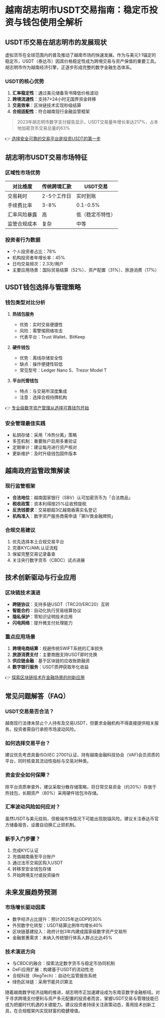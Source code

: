 # 越南胡志明市USDT交易指南：稳定币投资与钱包使用全解析

## USDT币交易在胡志明市的发展现状

虚拟货币在全球范围内的普及推动了越南市场的快速发展。作为与美元1:1锚定的稳定币，USDT（泰达币）因其价格稳定性成为跨境交易与资产保值的重要工具。胡志明市作为越南经济引擎，正逐步形成完整的数字金融生态体系。

### USDT的核心优势
1. **汇率稳定性**：通过美元储备背书降低价格波动
2. **跨境流通性**：支持7×24小时无国界资金转移
3. **交易效率**：区块链技术实现秒级结算
4. **合规适配性**：符合越南现行金融监管框架

> 2023年胡志明市数字支付报告显示，USDT交易量年增长率达217%，占本地加密货币交易总量的63%

👉 [选择安全可靠的交易平台是投资USDT的第一步](https://bit.ly/okx_welcome)

## 胡志明市USDT交易市场特征

### 区域性市场优势
| 对比维度       | 传统跨境汇款 | USDT交易       |
|----------------|--------------|----------------|
| 交易耗时       | 2-5个工作日  | 实时到账       |
| 手续费比率     | 3-8%         | 0.1-0.5%       |
| 汇率风险暴露   | 高           | 低（稳定币特性）|
| 监管合规成本   | 复杂         | 中等           |

### 投资者行为数据
- 个人投资者占比：78%
- 机构投资者年增长率：45%
- 日均交易频次：2.3次/用户
- 主要应用场景：国际贸易结算（52%）、资产配置（31%）、旅游消费（17%）

## USDT钱包选择与管理策略

### 钱包类型对比分析
1. **热钱包服务**
   - 优势：实时交易便捷性
   - 风险：需警惕网络攻击
   - 代表平台：Trust Wallet、BitKeep

2. **硬件钱包**
   - 优势：离线存储安全性
   - 缺点：操作便捷性较低
   - 常见型号：Ledger Nano S、Trezor Model T

3. **平台托管钱包**
   - 特点：与交易所深度集成
   - 注意：选择合规持牌机构

👉 [专业级数字资产管理从选择可靠钱包开始](https://bit.ly/okx_welcome)

### 安全管理最佳实践
- 私钥存储：采用「冷热分离」策略
- 多签机制：重要账户启用多重验证
- 定期审计：建议每月进行资产核对
- 更新维护：及时升级钱包固件版本

## 越南政府监管政策解读

### 现行监管框架
- **合法地位**：越南国家银行（SBV）认可加密货币为「合法商品」
- **税收政策**：资本利得按25%征收预提税
- **反洗钱要求**：交易额超3亿越南盾需实名登记
- **机构准入**：数字资产服务商需申请「第IV类金融牌照」

### 合规交易建议
1. 优先选择本土合规交易平台
2. 完善KYC/AML认证流程
3. 保留完整交易记录备查
4. 关注央行数字货币（CBDC）试点进展

## 技术创新驱动与行业应用

### 区块链技术演进
- **跨链协议**：支持多链USDT（TRC20/ERC20）互转
- **智能合约**：自动化执行贸易结算协议
- **隐私保护**：零知识证明技术应用
- **闪电网络**：提升微支付处理能力

### 重点应用场景
1. **跨境电商结算**：规避传统SWIFT系统的汇率损失
2. **旅游消费支付**：主要商圈支持USDT即时兑换
3. **供应链金融**：基于区块链的应收账款融资
4. **数字银行服务**：USDT质押获取年化收益

👉 [探索区块链技术在金融场景的创新应用](https://bit.ly/okx_welcome)

## 常见问题解答（FAQ）

### USDT交易是否合法？
越南现行法律未禁止个人持有及交易USDT，但要求金融机构不得直接提供相关服务。投资者需自行承担市场波动风险。

### 如何选择交易平台？
建议优先考虑具备ISO/IEC 27001认证、持有越南金融科技协会（VAF)会员资质的平台，同时核查其流动性指标与交易对种类。

### 资金安全如何保障？
除平台资质审查外，建议采取分散存储策略，将日常交易资金（约20%）存放于热钱包，长期资产（80%）采用硬件钱包冷存储。

### 汇率波动风险如何应对？
虽然USDT与美元挂钩，但极端市场情况下可能出现脱锚风险。建议关注泰达币官方储备报告，设置自动换汇止损机制。

### 新手入门步骤？
1. 完成KYC认证
2. 充值越南盾至平台账户
3. 通过法币交易区购入USDT
4. 转移至安全钱包存储
5. 开始跨境支付或投资操作

## 未来发展趋势预测

### 市场增长驱动因素
- 数字经济占比提升：预计2025年达GDP的30%
- 外贸数字化转型：USDT结算比例年均增长40%
- 区块链基建投入：政府计划3年内建成国家级数字资产交易所
- 金融普惠需求：未纳入传统银行体系人群占比达45%

### 技术演进方向
- 与CBDC的融合：探索法定数字货币与稳定币协同机制
- DeFi应用扩展：构建基于USDT的流动性池
- 合规科技（RegTech）：自动化监管报告系统
- 绿色区块链：采用节能共识算法

随着越南数字经济战略的推进，胡志明市正加速建设成为东南亚数字金融枢纽。对于寻求跨境支付便利与资产多元配置的投资者而言，掌握USDT交易与管理技能已成为把握时代机遇的关键能力。建议投资者持续关注政策动态，善用技术创新工具，在合规框架内实现财富的稳健增值。